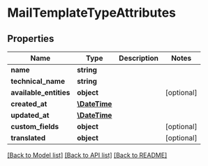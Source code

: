 # MailTemplateTypeAttributes

## Properties
Name | Type | Description | Notes
------------ | ------------- | ------------- | -------------
**name** | **string** |  | 
**technical_name** | **string** |  | 
**available_entities** | **object** |  | [optional] 
**created_at** | [**\DateTime**](\DateTime.md) |  | 
**updated_at** | [**\DateTime**](\DateTime.md) |  | 
**custom_fields** | **object** |  | [optional] 
**translated** | **object** |  | [optional] 

[[Back to Model list]](../../README.md#documentation-for-models) [[Back to API list]](../../README.md#documentation-for-api-endpoints) [[Back to README]](../../README.md)


